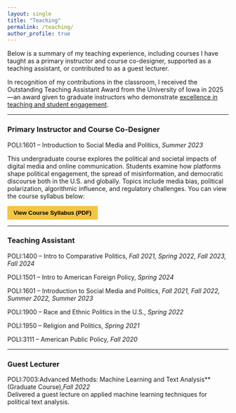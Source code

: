 ```yaml
---
layout: single
title: "Teaching"
permalink: /teaching/
author_profile: true
---
```


Below is a summary of my teaching experience, including courses I have taught as a primary instructor and course co-designer, supported as a teaching assistant, or contributed to as a guest lecturer.

In recognition of my contributions in the classroom, I received the Outstanding Teaching Assistant Award from the University of Iowa in 2025—an award given to graduate instructors who demonstrate [excellence in teaching and student engagement](https://cot.org.uiowa.edu/teaching-awards/outstanding-teaching-assistant-awards#accordion-item-326-0).

---
### Primary Instructor and Course Co-Designer

POLI:1601 – Introduction to Social Media and Politics, _Summer 2023_

This undergraduate course explores the political and societal impacts of digital media and online communication. Students examine how platforms shape political engagement, the spread of misinformation, and democratic discourse both in the U.S. and globally. Topics include media bias, political polarization, algorithmic influence, and regulatory challenges.
You can view the course syllabus below:

<a href="/POLI_1601_Summer2023.pdf" target="_blank">
  <button style="background-color:#f4c542; border:none; padding:8px 14px; font-weight:bold; cursor:pointer;">
    View Course Syllabus (PDF)
  </button>
</a>

---

### Teaching Assistant

POLI:1400 – Intro to Comparative Politics, _Fall 2021, Spring 2022, Fall 2023, Fall 2024_

POLI:1501 – Intro to American Foreign Policy, _Spring 2024_

POLI:1601 – Introduction to Social Media and Politics, _Fall 2021, Fall 2022, Summer 2022, Summer 2023_

POLI:1900 – Race and Ethnic Politics in the U.S., _Spring 2022_

POLI:1950 – Religion and Politics, _Spring 2021_

POLI:3111 – American Public Policy, _Fall 2020_

---

### Guest Lecturer

POLI:7003:Advanced Methods: Machine Learning and Text Analysis** (Graduate Course),_Fall 2022_
<br>
Delivered a guest lecture on applied machine learning techniques for political text analysis.
